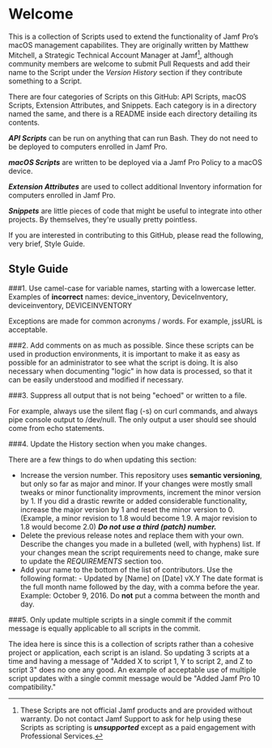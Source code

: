 # Welcome

This is a collection of Scripts used to extend the functionality of Jamf Pro’s macOS management capabilites. They are originally written by Matthew Mitchell, a Strategic Technical Account Manager at Jamf[^1], although community members are welcome to submit Pull Requests and add their name to the Script under the *Version History* section if they contribute something to a Script.

There are four categories of Scripts on this GitHub: API Scripts, macOS Scripts, Extension Attributes, and Snippets. Each category is in a directory named the same, and there is a README inside each directory detailing its contents.

***API Scripts*** can be run on anything that can run Bash. They do not need to be deployed to computers enrolled in Jamf Pro.

***macOS Scripts*** are written to be deployed via a Jamf Pro Policy to a macOS device.

***Extension Attributes*** are used to collect additional Inventory information for computers enrolled in Jamf Pro.

***Snippets*** are little pieces of code that might be useful to integrate into other projects. By themselves, they're usually pretty pointless.

If you are interested in contributing to this GitHub, please read the following, very brief, Style Guide.

## Style Guide

###1. Use camel-case for variable names, starting with a lowercase letter.
Examples of **incorrect** names: device_inventory, DeviceInventory,  deviceinventory, DEVICEINVENTORY

Exceptions are made for common acronyms / words. For example, jssURL is acceptable.

###2. Add comments on as much as possible.
Since these scripts can be used in production environments, it is important to make it as easy as possible for an administrator to see what the script is doing. It is also necessary when documenting "logic" in how data is processed, so that it can be easily understood and modified if necessary.

###3. Suppress all output that is not being "echoed" or written to a file.

For example, always use the silent flag (-s) on curl commands, and always pipe console output to /dev/null. The only output a user should see should come from echo statements.

###4. Update the History section when you make changes.

There are a few things to do when updating this section:

- Increase the version number. This repository uses **semantic versioning**, but only so far as major and minor. If your changes were mostly small tweaks or minor functionality improvments, increment the minor version by 1. If you did a drastic rewrite or added considerable functionality, increase the major version by 1 and reset the minor version to 0. (Example, a minor revision to 1.8 would become 1.9. A major revision to 1.8 would become 2.0) ***Do not use a third (patch) number.***
- Delete the previous release notes and replace them with your own. Describe the changes you made in a bulleted (well, with hyphens) list. If your changes mean the script requirements need to change, make sure to update the *REQUIREMENTS* section too.
- Add your name to the bottom of the list of contributors. Use the following format: - Updated by [Name] on [Date] vX.Y
The date format is the full month name followed by the day, with a comma before the year. Example: October 9, 2016. Do **not** put a comma between the month and day.

###5. Only update multiple scripts in a single commit if the commit message is equally applicable to all scripts in the commit.

The idea here is since this is a collection of scripts rather than a cohesive project or application, each script is an island. So updating 3 scripts at a time and having a message of "Added X to script 1, Y to script 2, and Z to script 3" does no one any good. An example of acceptable use of multiple script updates with a single commit message would be "Added Jamf Pro 10 compatibility."


[^1]: These Scripts are not official Jamf products and are provided without warranty. Do not contact Jamf Support to ask for help using these Scripts as scripting is ***unsupported*** except as a paid engagement with Professional Services.
